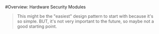 #Overview: Hardware Security Modules

> This might be the "easiest" design pattern to start with because it's so simple. BUT, it's not very important to the future, so maybe not a good starting point.